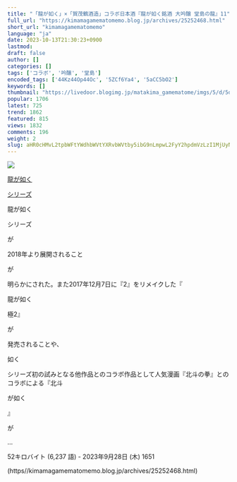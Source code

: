 ```yaml
---
title: "「龍が如く」×「賀茂鶴酒造」コラボ日本酒『龍が如く銘酒 大吟醸 堂島の龍』11"
full_url: "https://kimamagamematomemo.blog.jp/archives/25252468.html"
short_url: "kimamagamematomemo"
language: "ja"
date: 2023-10-13T21:30:23+0900
lastmod: 
draft: false
author: []
categories: []
tags: ['コラボ', '吟醸', '堂島']
encoded_tags: ['44Kz44Op44Oc', '5ZCf6Ya4', '5aCC5bO2']
keywords: []
thumbnail: "https://livedoor.blogimg.jp/matakima_gamematome/imgs/5/d/5d033c9a-s.jpg"
popular: 1706
latest: 725
trend: 1862
featured: 815
views: 1832
comments: 196
weight: 2
slug: aHR0cHMvL2tpbWFtYWdhbWVtYXRvbWVtby5ibG9nLmpwL2FyY2hpdmVzLzI1MjUyNDY4Lmh0bWw=
---
```


![](https://livedoor.blogimg.jp/matakima_gamematome/imgs/5/d/5d033c9a-s.jpg)

<div><a title='龍が如くシリーズ' href='https//ja.wikipedia.org/wiki/%E9%BE%8D%E3%81%8C%E5%A6%82%E3%81%8F%E3%82%B7%E3%83%AA%E3%83%BC%E3%82%BA' target='_blank'><p>龍が如く</p>シリーズ</a> <p class='searchresult'><p>龍が如く</p>シリーズ<p>が</p>2018年より展開されること<p>が</p>明らかにされた。また2017年12月7日に『2』をリメイクした『<p>龍が如く</p> 極2』<p>が</p>発売されることや、<p>如く</p>シリーズ初の試みとなる他作品とのコラボ作品として人気漫画『北斗の拳』とのコラボによる『北斗<p>が如く</p>』<p>が</p>…</p> <p class='mw-search-result-data'>52キロバイト (6,237 語) - 2023年9月28日 (木) 1651</p></div>

(https//kimamagamematomemo.blog.jp/archives/25252468.html)
